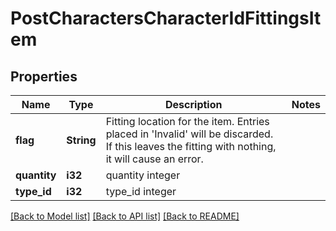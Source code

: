# PostCharactersCharacterIdFittingsItem

## Properties

Name | Type | Description | Notes
------------ | ------------- | ------------- | -------------
**flag** | **String** | Fitting location for the item. Entries placed in 'Invalid' will be discarded. If this leaves the fitting with nothing, it will cause an error. | 
**quantity** | **i32** | quantity integer | 
**type_id** | **i32** | type_id integer | 

[[Back to Model list]](../README.md#documentation-for-models) [[Back to API list]](../README.md#documentation-for-api-endpoints) [[Back to README]](../README.md)


